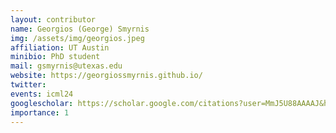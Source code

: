```yaml
---
layout: contributor
name: Georgios (George) Smyrnis
img: /assets/img/georgios.jpeg 
affiliation: UT Austin
minibio: PhD student
mail: gsmyrnis@utexas.edu
website: https://georgiossmyrnis.github.io/
twitter: 
events: icml24
googlescholar: https://scholar.google.com/citations?user=MmJ5U88AAAAJ&hl=en
importance: 1
---
```

